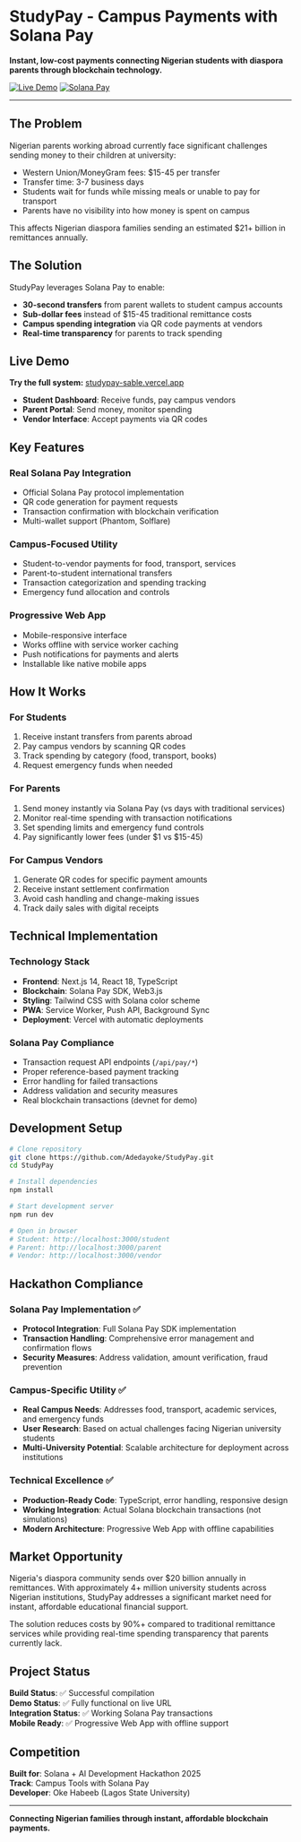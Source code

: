 # StudyPay - Campus Payments with Solana Pay

**Instant, low-cost payments connecting Nigerian students with diaspora parents through blockchain technology.**

[![Live Demo](https://img.shields.io/badge/🚀-Live%20Demo-14F195?style=for-the-badge)](https://studypay-sable.vercel.app)
[![Solana Pay](https://img.shields.io/badge/⚡-Solana%20Pay-9945FF?style=for-the-badge)](https://solanapay.com)

---

## The Problem

Nigerian parents working abroad currently face significant challenges sending money to their children at university:
- Western Union/MoneyGram fees: $15-45 per transfer
- Transfer time: 3-7 business days
- Students wait for funds while missing meals or unable to pay for transport
- Parents have no visibility into how money is spent on campus

This affects Nigerian diaspora families sending an estimated $21+ billion in remittances annually.

## The Solution

StudyPay leverages Solana Pay to enable:
- **30-second transfers** from parent wallets to student campus accounts
- **Sub-dollar fees** instead of $15-45 traditional remittance costs
- **Campus spending integration** via QR code payments at vendors
- **Real-time transparency** for parents to track spending

## Live Demo

**Try the full system:** [studypay-sable.vercel.app](https://studypay-sable.vercel.app)

- **Student Dashboard**: Receive funds, pay campus vendors
- **Parent Portal**: Send money, monitor spending
- **Vendor Interface**: Accept payments via QR codes

## Key Features

### Real Solana Pay Integration
- Official Solana Pay protocol implementation
- QR code generation for payment requests
- Transaction confirmation with blockchain verification
- Multi-wallet support (Phantom, Solflare)

### Campus-Focused Utility
- Student-to-vendor payments for food, transport, services
- Parent-to-student international transfers
- Transaction categorization and spending tracking
- Emergency fund allocation and controls

### Progressive Web App
- Mobile-responsive interface
- Works offline with service worker caching
- Push notifications for payments and alerts
- Installable like native mobile apps

## How It Works

### For Students
1. Receive instant transfers from parents abroad
2. Pay campus vendors by scanning QR codes
3. Track spending by category (food, transport, books)
4. Request emergency funds when needed

### For Parents
1. Send money instantly via Solana Pay (vs days with traditional services)
2. Monitor real-time spending with transaction notifications
3. Set spending limits and emergency fund controls
4. Pay significantly lower fees (under $1 vs $15-45)

### For Campus Vendors
1. Generate QR codes for specific payment amounts
2. Receive instant settlement confirmation
3. Avoid cash handling and change-making issues
4. Track daily sales with digital receipts

## Technical Implementation

### Technology Stack
- **Frontend**: Next.js 14, React 18, TypeScript
- **Blockchain**: Solana Pay SDK, Web3.js
- **Styling**: Tailwind CSS with Solana color scheme
- **PWA**: Service Worker, Push API, Background Sync
- **Deployment**: Vercel with automatic deployments

### Solana Pay Compliance
- Transaction request API endpoints (`/api/pay/*`)
- Proper reference-based payment tracking
- Error handling for failed transactions
- Address validation and security measures
- Real blockchain transactions (devnet for demo)

## Development Setup

```bash
# Clone repository
git clone https://github.com/Adedayoke/StudyPay.git
cd StudyPay

# Install dependencies
npm install

# Start development server
npm run dev

# Open in browser
# Student: http://localhost:3000/student
# Parent: http://localhost:3000/parent
# Vendor: http://localhost:3000/vendor
```

## Hackathon Compliance

### Solana Pay Implementation ✅
- **Protocol Integration**: Full Solana Pay SDK implementation
- **Transaction Handling**: Comprehensive error management and confirmation flows
- **Security Measures**: Address validation, amount verification, fraud prevention

### Campus-Specific Utility ✅
- **Real Campus Needs**: Addresses food, transport, academic services, and emergency funds
- **User Research**: Based on actual challenges facing Nigerian university students
- **Multi-University Potential**: Scalable architecture for deployment across institutions

### Technical Excellence ✅
- **Production-Ready Code**: TypeScript, error handling, responsive design
- **Working Integration**: Actual Solana blockchain transactions (not simulations)
- **Modern Architecture**: Progressive Web App with offline capabilities

## Market Opportunity

Nigeria's diaspora community sends over $20 billion annually in remittances. With approximately 4+ million university students across Nigerian institutions, StudyPay addresses a significant market need for instant, affordable educational financial support.

The solution reduces costs by 90%+ compared to traditional remittance services while providing real-time spending transparency that parents currently lack.

## Project Status

**Build Status**: ✅ Successful compilation  
**Demo Status**: ✅ Fully functional on live URL  
**Integration Status**: ✅ Working Solana Pay transactions  
**Mobile Ready**: ✅ Progressive Web App with offline support

## Competition

**Built for**: Solana + AI Development Hackathon 2025  
**Track**: Campus Tools with Solana Pay  
**Developer**: Oke Habeeb (Lagos State University)

---

**Connecting Nigerian families through instant, affordable blockchain payments.**
